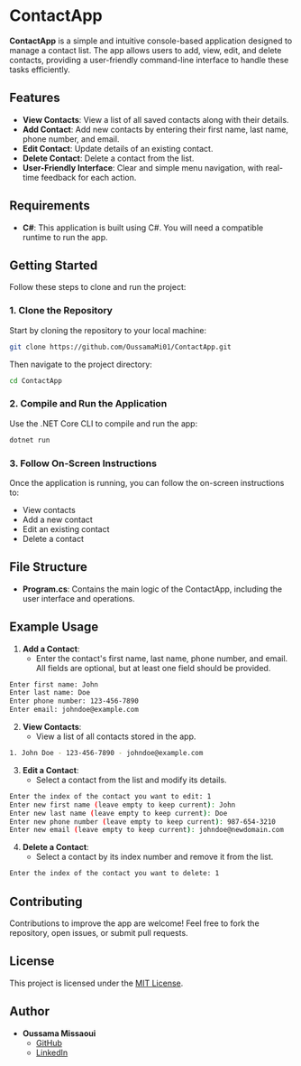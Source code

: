 

# ContactApp

**ContactApp** is a simple and intuitive console-based application designed to manage a contact list. The app allows users to add, view, edit, and delete contacts, providing a user-friendly command-line interface to handle these tasks efficiently.

## Features

- **View Contacts**: View a list of all saved contacts along with their details.
- **Add Contact**: Add new contacts by entering their first name, last name, phone number, and email.
- **Edit Contact**: Update details of an existing contact.
- **Delete Contact**: Delete a contact from the list.
- **User-Friendly Interface**: Clear and simple menu navigation, with real-time feedback for each action.

## Requirements

- **C#**: This application is built using C#. You will need a compatible runtime to run the app.

## Getting Started

Follow these steps to clone and run the project:

### 1. Clone the Repository

Start by cloning the repository to your local machine:

```bash
git clone https://github.com/OussamaMi01/ContactApp.git
```

Then navigate to the project directory:

```bash
cd ContactApp
```

### 2. Compile and Run the Application

Use the .NET Core CLI to compile and run the app:

```bash
dotnet run
```

### 3. Follow On-Screen Instructions

Once the application is running, you can follow the on-screen instructions to:

- View contacts
- Add a new contact
- Edit an existing contact
- Delete a contact

## File Structure

- **Program.cs**: Contains the main logic of the ContactApp, including the user interface and operations.

## Example Usage

1. **Add a Contact**: 
   - Enter the contact's first name, last name, phone number, and email. All fields are optional, but at least one field should be provided.
   
```bash
Enter first name: John
Enter last name: Doe
Enter phone number: 123-456-7890
Enter email: johndoe@example.com
```

2. **View Contacts**: 
   - View a list of all contacts stored in the app.
   
```bash
1. John Doe - 123-456-7890 - johndoe@example.com
```

3. **Edit a Contact**: 
   - Select a contact from the list and modify its details.
   
```bash
Enter the index of the contact you want to edit: 1
Enter new first name (leave empty to keep current): John
Enter new last name (leave empty to keep current): Doe
Enter new phone number (leave empty to keep current): 987-654-3210
Enter new email (leave empty to keep current): johndoe@newdomain.com
```

4. **Delete a Contact**: 
   - Select a contact by its index number and remove it from the list.

```bash
Enter the index of the contact you want to delete: 1
```

## Contributing

Contributions to improve the app are welcome! Feel free to fork the repository, open issues, or submit pull requests.

## License

This project is licensed under the [MIT License](LICENSE).

## Author

- **Oussama Missaoui**  
  - [GitHub](https://github.com/OussamaMi01)  
  - [LinkedIn](https://www.linkedin.com/in/oussama-missaoui-a48589246/)
